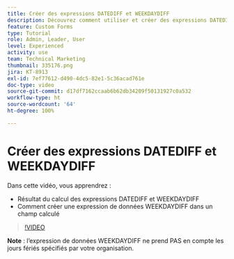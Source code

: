 ```yaml
---
title: Créer des expressions DATEDIFF et WEEKDAYDIFF
description: Découvrez comment utiliser et créer des expressions DATEDIFF dans un champ calculé dans Adobe  [!DNL Workfront].
feature: Custom Forms
type: Tutorial
role: Admin, Leader, User
level: Experienced
activity: use
team: Technical Marketing
thumbnail: 335176.png
jira: KT-8913
exl-id: 7ef77612-d490-4dc5-82e1-5c36acad761e
doc-type: video
source-git-commit: d17df7162ccaab6b62db34209f50131927c0a532
workflow-type: ht
source-wordcount: '64'
ht-degree: 100%

---
```


# Créer des expressions DATEDIFF et WEEKDAYDIFF

Dans cette vidéo, vous apprendrez :

* Résultat du calcul des expressions DATEDIFF et WEEKDAYDIFF
* Comment créer une expression de données WEEKDAYDIFF dans un champ calculé

>[!VIDEO](https://video.tv.adobe.com/v/3417115/?quality=12&learn=on&enablevpops&captions=fre_fr)

**Note** : l’expression de données WEEKDAYDIFF ne prend PAS en compte les jours fériés spécifiés par votre organisation.
